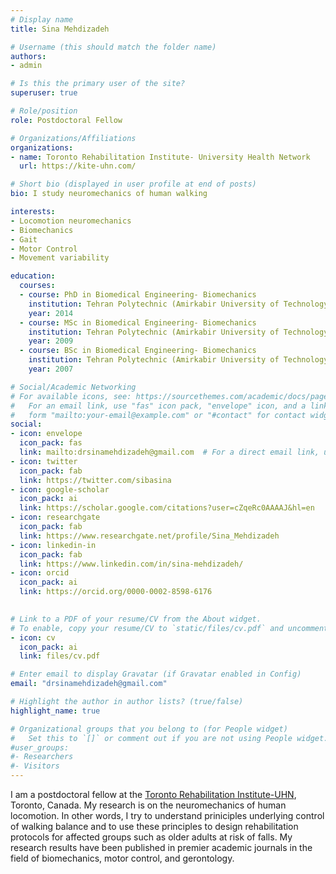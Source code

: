 ```yaml
---
# Display name
title: Sina Mehdizadeh

# Username (this should match the folder name)
authors:
- admin

# Is this the primary user of the site?
superuser: true

# Role/position
role: Postdoctoral Fellow

# Organizations/Affiliations
organizations:
- name: Toronto Rehabilitation Institute- University Health Network
  url: https://kite-uhn.com/

# Short bio (displayed in user profile at end of posts)
bio: I study neuromechanics of human walking 

interests:
- Locomotion neuromechanics
- Biomechanics
- Gait
- Motor Control
- Movement variability

education:
  courses:
  - course: PhD in Biomedical Engineering- Biomechanics
    institution: Tehran Polytechnic (Amirkabir University of Technology)
    year: 2014
  - course: MSc in Biomedical Engineering- Biomechanics
    institution: Tehran Polytechnic (Amirkabir University of Technology)
    year: 2009
  - course: BSc in Biomedical Engineering- Biomechanics
    institution: Tehran Polytechnic (Amirkabir University of Technology)
    year: 2007

# Social/Academic Networking
# For available icons, see: https://sourcethemes.com/academic/docs/page-builder/#icons
#   For an email link, use "fas" icon pack, "envelope" icon, and a link in the
#   form "mailto:your-email@example.com" or "#contact" for contact widget.
social:
- icon: envelope
  icon_pack: fas
  link: mailto:drsinamehdizadeh@gmail.com  # For a direct email link, use "mailto:test@example.org".
- icon: twitter
  icon_pack: fab
  link: https://twitter.com/sibasina
- icon: google-scholar
  icon_pack: ai
  link: https://scholar.google.com/citations?user=cZqeRc0AAAAJ&hl=en
- icon: researchgate
  icon_pack: fab
  link: https://www.researchgate.net/profile/Sina_Mehdizadeh
- icon: linkedin-in
  icon_pack: fab
  link: https://www.linkedin.com/in/sina-mehdizadeh/
- icon: orcid
  icon_pack: ai
  link: https://orcid.org/0000-0002-8598-6176
  

# Link to a PDF of your resume/CV from the About widget.
# To enable, copy your resume/CV to `static/files/cv.pdf` and uncomment the lines below.
- icon: cv
  icon_pack: ai
  link: files/cv.pdf

# Enter email to display Gravatar (if Gravatar enabled in Config)
email: "drsinamehdizadeh@gmail.com"

# Highlight the author in author lists? (true/false)
highlight_name: true

# Organizational groups that you belong to (for People widget)
#   Set this to `[]` or comment out if you are not using People widget.
#user_groups:
#- Researchers
#- Visitors
---
```


I am a postdoctoral fellow at the <a href="http://www.kite-uhn.com">Toronto Rehabilitation Institute-UHN</a>, Toronto, Canada. My research  is on the neuromechanics of human locomotion. In other words, I try to understand priniciples underlying control of walking balance and to use these principles to design rehabilitation protocols for affected groups such as older adults at risk of falls. My research results have been published in premier academic journals in the field of biomechanics, motor control, and gerontology.